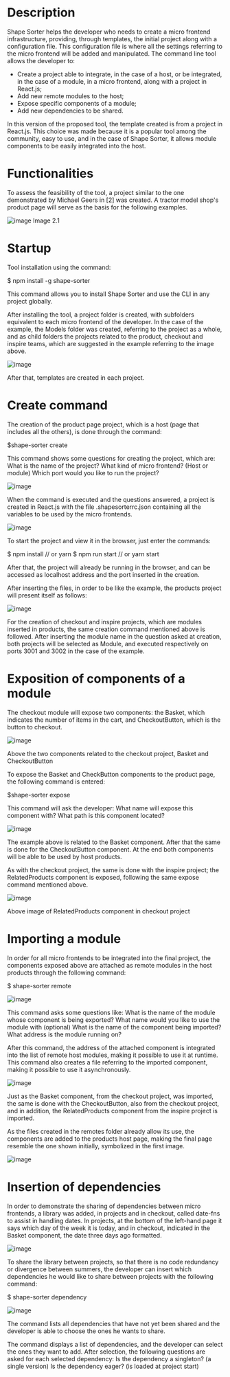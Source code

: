 # Description

Shape Sorter helps the developer who needs to create a micro frontend infrastructure, providing, through templates, the initial project along with a configuration file. This configuration file is where all the settings referring to the micro frontend will be added and manipulated. The command line tool allows the developer to:

- Create a project able to integrate, in the case of a host, or be integrated, in the case of a module, in a micro frontend, along with a project in React.js;
- Add new remote modules to the host;
- Expose specific components of a module;
- Add new dependencies to be shared.

In this version of the proposed tool, the template created is from a project in React.js. This choice was made because it is a popular tool among the community, easy to use, and in the case of Shape Sorter, it allows module components to be easily integrated into the host.

# Functionalities

To assess the feasibility of the tool, a project similar to the one demonstrated by Michael Geers in [2] was created. A tractor model shop's product page will serve as the basis for the following examples.

![image](https://user-images.githubusercontent.com/8145430/118288195-8c868c00-b4aa-11eb-974b-3fd681edb899.png)
Image 2.1


# Startup


Tool installation using the command:

$ npm install -g shape-sorter

This command allows you to install Shape Sorter and use the CLI in any project globally.

After installing the tool, a project folder is created, with subfolders equivalent to each micro frontend of the developer. In the case of the example, the Models folder was created, referring to the project as a whole, and as child folders the projects related to the product, checkout and inspire teams, which are suggested in the example referring to the image above.

![image](https://user-images.githubusercontent.com/8145430/118288544-ec7d3280-b4aa-11eb-9a9d-8c171ccb4efb.png)

After that, templates are created in each project.

# Create command

The creation of the product page project, which is a host (page that includes all the others), is done through the command:

$shape-sorter create

This command shows some questions for creating the project, which are:
What is the name of the project?
What kind of micro frontend? (Host or module)
Which port would you like to run the
project?

![image](https://user-images.githubusercontent.com/8145430/118288632-fa32b800-b4aa-11eb-9f7a-f9495eb3c79d.png)


When the command is executed and the questions answered, a project is created in React.js with the file .shapesorterrc.json containing all the variables to be used by the micro frontends.

![image](https://user-images.githubusercontent.com/8145430/118288665-01f25c80-b4ab-11eb-9f00-9b4e42acf590.png)


To start the project and view it in the browser, just enter the commands:

$ npm install // or yarn
$ npm run start // or yarn start

After that, the project will already be running in the browser, and can be accessed as localhost address and the port inserted in the creation.

After inserting the files, in order to be like the example, the products project will present itself as follows:

![image](https://user-images.githubusercontent.com/8145430/118288703-09196a80-b4ab-11eb-977a-c9438cd59312.png)


For the creation of checkout and inspire projects, which are modules inserted in products, the same creation command mentioned above is followed. After inserting the module name in the question asked at creation, both projects will be selected as Module, and executed respectively on ports 3001 and 3002 in the case of the example.

# Exposition of components of a module
The checkout module will expose two components: the Basket, which indicates the number of items in the cart, and CheckoutButton, which is the button to checkout.

![image](https://user-images.githubusercontent.com/8145430/118288762-13d3ff80-b4ab-11eb-8e96-e8b296b3253d.png)

Above the two components related to the checkout project, Basket and CheckoutButton

To expose the Basket and CheckButton components to the product page, the following command is entered:

$shape-sorter expose

This command will ask the developer:
What name will expose this component with?
What path is this component located?

![image](https://user-images.githubusercontent.com/8145430/118288913-32d29180-b4ab-11eb-8802-c8a2f6a152d5.png)

The example above is related to the Basket component. After that the same is done for the CheckoutButton component. At the end both components will be able to be used by host products.

As with the checkout project, the same is done with the inspire project; the RelatedProducts component is exposed, following the same expose command mentioned above.

![image](https://user-images.githubusercontent.com/8145430/118289409-b3918d80-b4ab-11eb-8d18-cacf80e671b8.png)

Above image of RelatedProducts component in checkout project

# Importing a module
In order for all micro frontends to be integrated into the final project, the components exposed above are attached as remote modules in the host products through the following command:

$ shape-sorter remote

![image](https://user-images.githubusercontent.com/8145430/118289454-bd1af580-b4ab-11eb-8682-2984f0081d30.png)

This command asks some questions like:
What is the name of the module whose component is being exported?
What name would you like to use the module with (optional)
What is the name of the component being imported?
What address is the module running on?

After this command, the address of the attached component is integrated into the list of remote host modules, making it possible to use it at runtime. This command also creates a file referring to the imported component, making it possible to use it asynchronously.

![image](https://user-images.githubusercontent.com/8145430/118289475-c4da9a00-b4ab-11eb-8192-5dd17f0fafdc.png)


Just as the Basket component, from the checkout project, was imported, the same is done with the CheckoutButton, also from the checkout project, and in addition, the RelatedProducts component from the inspire project is imported.

As the files created in the remotes folder already allow its use, the components are added to the products host page, making the final page resemble the one shown initially, symbolized in the first image.

![image](https://user-images.githubusercontent.com/8145430/118289532-d459e300-b4ab-11eb-99ec-bf51af9fd2b4.png)


# Insertion of dependencies

In order to demonstrate the sharing of dependencies between micro frontends, a library was added, in projects and in checkout, called date-fns to assist in handling dates. In projects, at the bottom of the left-hand page it says which day of the week it is today, and in checkout, indicated in the Basket component, the date three days ago formatted.

![image](https://user-images.githubusercontent.com/8145430/118289583-e176d200-b4ab-11eb-880a-e36bb8b74c37.png)


To share the library between projects, so that there is no code redundancy or divergence between summers, the developer can insert which dependencies he would like to share between projects with the following command:

$ shape-sorter dependency

![image](https://user-images.githubusercontent.com/8145430/118289610-e9cf0d00-b4ab-11eb-96fa-bf1e38f9a196.png)


The command lists all dependencies that have not yet been shared and the developer is able to choose the ones he wants to share.


The command displays a list of dependencies, and the developer can select the ones they want to add. After selection, the following questions are asked for each selected dependency:
Is the dependency a singleton? (a single version)
Is the dependency eager? (is loaded at project start)
